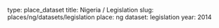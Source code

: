 type: place_dataset
title: Nigeria / Legislation
slug: places/ng/datasets/legislation
place: ng
dataset: legislation
year: 2014
